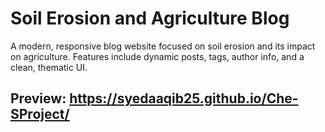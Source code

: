 # Soil Erosion and Agriculture Blog

A modern, responsive blog website focused on soil erosion and its impact on agriculture. Features include dynamic posts, tags, author info, and a clean, thematic UI.

## Preview: https://syedaaqib25.github.io/Che-SProject/
